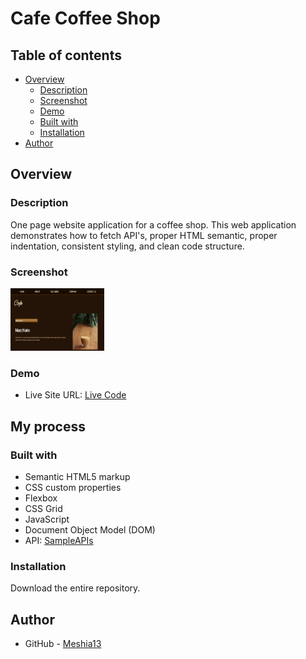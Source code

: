 # Cafe Coffee Shop

## Table of contents

- [Overview](#overview)
  - [Description](#description)
  - [Screenshot](#screenshot)
  - [Demo](#demo)
  - [Built with](#built-with)
  - [Installation](#installation)
- [Author](#author)


## Overview

### Description

One page website application for a coffee shop. This web application demonstrates how to fetch API's, proper HTML semantic, proper indentation, consistent styling, and clean code structure.

### Screenshot

<img src="assets/images/Screenshot.png" width="150" height="100">

### Demo

- Live Site URL: [Live Code](https://meshia13.github.io/coffee_shop/)

## My process

### Built with

- Semantic HTML5 markup
- CSS custom properties
- Flexbox
- CSS Grid
- JavaScript
- Document Object Model (DOM)
- API: [SampleAPIs](https://sampleapis.com/api-list/coffee)

### Installation

Download the entire repository. 


## Author

- GitHub - [Meshia13](https://github.com/Meshia13)

